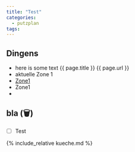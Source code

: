 ```yaml
---
title: "Test"
categories:
  - putzplan
tags:
---
```


## Dingens
<!--more-->
* here is some text {{ page.title }} {{ page.url }}
* aktuelle Zone <span class="ppzone">1</span>
* [Zone1](../zone1)
* <a dir="../">Zone<span class="ppzone">1</span></a>
* 

## bla (<span class="ppclear">🗑️</span>)

 - [ ] Test

{%  include_relative kueche.md %}


<!--stackedit_data:
eyJoaXN0b3J5IjpbLTY1ODE0MTY0MSwtNTMzMjEwMDYyLDE2ND
gyNTIyMTEsLTEzODc4NzIyMiwxNDgzMzM0MzY0LDE0ODMzMzQz
NjQsLTE2MzUyNTcwODcsLTE2Mjc3Njk5OTQsMTg1NzQ0MDQxNy
wtOTMyMDMxMTYxLC0xNDM0OTU4MDIwLC0yMDQ2OTU5NjU2LC0y
MDE0NDE1NjIyLC02MDEzMjY4MDgsLTE4MjQ3MDQ0NjAsMTM3OT
gwNDMzMywtNjAzMDIyNTcxLC0xMzUwMjY0MTk2LDYxMTAxODk5
NCwtNzczNjgzMzcxXX0=
-->